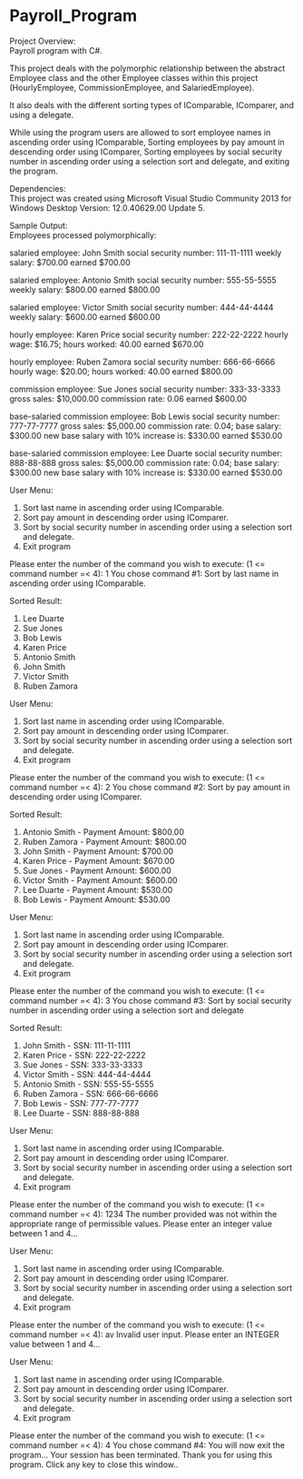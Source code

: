 # Payroll_Program
Project Overview:   
Payroll program with C#.  
   
This project deals with  the polymorphic relationship between the abstract Employee class and the other Employee classes within this project (HourlyEmployee, CommissionEmployee, and SalariedEmployee). 
   
It also deals with the different sorting types of IComparable, IComparer, and using a delegate.

While using the program users are allowed to sort employee names in ascending order using IComparable, Sorting employees by pay amount in descending order using IComparer, Sorting employees by social security number in ascending order using a selection sort and delegate, and exiting the program.  
  
Dependencies:      
This project was created using Microsoft Visual Studio Community 2013 for Windows Desktop Version: 12.0.40629.00 Update 5.
     
Sample Output:     
Employees processed polymorphically: 

salaried employee: John Smith
social security number: 111-11-1111
weekly salary: $700.00
earned $700.00

salaried employee: Antonio Smith
social security number: 555-55-5555
weekly salary: $800.00
earned $800.00

salaried employee: Victor Smith
social security number: 444-44-4444
weekly salary: $600.00
earned $600.00

hourly employee: Karen Price
social security number: 222-22-2222
hourly wage: $16.75; hours worked: 40.00
earned $670.00

hourly employee: Ruben Zamora
social security number: 666-66-6666
hourly wage: $20.00; hours worked: 40.00
earned $800.00

commission employee: Sue Jones
social security number: 333-33-3333
gross sales: $10,000.00
commission rate: 0.06
earned $600.00

base-salaried commission employee: Bob Lewis
social security number: 777-77-7777
gross sales: $5,000.00
commission rate: 0.04; base salary: $300.00
new base salary with 10% increase is: $330.00
earned $530.00

base-salaried commission employee: Lee Duarte
social security number: 888-88-888
gross sales: $5,000.00
commission rate: 0.04; base salary: $300.00
new base salary with 10% increase is: $330.00
earned $530.00


User Menu:
 1. Sort last name in ascending order using IComparable.
 2. Sort pay amount in descending order using IComparer.
 3. Sort by social security number in ascending order using a
    selection sort and delegate.
 4. Exit program

Please enter the number of the command you wish to execute:
(1 <= command number =< 4):
1
You chose command #1: Sort by last name in ascending order
using IComparable.

Sorted Result:
   1. Lee        Duarte
   2. Sue        Jones
   3. Bob        Lewis
   4. Karen      Price
   5. Antonio    Smith
   6. John       Smith
   7. Victor     Smith
   8. Ruben      Zamora

User Menu:
 1. Sort last name in ascending order using IComparable.
 2. Sort pay amount in descending order using IComparer.
 3. Sort by social security number in ascending order using a
    selection sort and delegate.
 4. Exit program

Please enter the number of the command you wish to execute:
(1 <= command number =< 4):
2
You chose command #2: Sort by pay amount in descending order
using IComparer.

Sorted Result:
   1. Antonio    Smith      -     Payment Amount: $800.00
   2. Ruben      Zamora     -     Payment Amount: $800.00
   3. John       Smith      -     Payment Amount: $700.00
   4. Karen      Price      -     Payment Amount: $670.00
   5. Sue        Jones      -     Payment Amount: $600.00
   6. Victor     Smith      -     Payment Amount: $600.00
   7. Lee        Duarte     -     Payment Amount: $530.00
   8. Bob        Lewis      -     Payment Amount: $530.00

User Menu:
 1. Sort last name in ascending order using IComparable.
 2. Sort pay amount in descending order using IComparer.
 3. Sort by social security number in ascending order using a
    selection sort and delegate.
 4. Exit program

Please enter the number of the command you wish to execute:
(1 <= command number =< 4):
3
You chose command #3: Sort by social security number in
ascending order using a selection sort and delegate

Sorted Result:
   1. John       Smith      -    SSN: 111-11-1111
   2. Karen      Price      -    SSN: 222-22-2222
   3. Sue        Jones      -    SSN: 333-33-3333
   4. Victor     Smith      -    SSN: 444-44-4444
   5. Antonio    Smith      -    SSN: 555-55-5555
   6. Ruben      Zamora     -    SSN: 666-66-6666
   7. Bob        Lewis      -    SSN: 777-77-7777
   8. Lee        Duarte     -    SSN: 888-88-888

User Menu:
 1. Sort last name in ascending order using IComparable.
 2. Sort pay amount in descending order using IComparer.
 3. Sort by social security number in ascending order using a
    selection sort and delegate.
 4. Exit program

Please enter the number of the command you wish to execute:
(1 <= command number =< 4):
1234
The number provided was not within the appropriate range of permissible
values. Please enter an integer value between 1 and 4...

User Menu:
 1. Sort last name in ascending order using IComparable.
 2. Sort pay amount in descending order using IComparer.
 3. Sort by social security number in ascending order using a
    selection sort and delegate.
 4. Exit program

Please enter the number of the command you wish to execute:
(1 <= command number =< 4):
av
Invalid user input. Please enter an INTEGER value between 1 and 4...

User Menu:
 1. Sort last name in ascending order using IComparable.
 2. Sort pay amount in descending order using IComparer.
 3. Sort by social security number in ascending order using a
    selection sort and delegate.
 4. Exit program

Please enter the number of the command you wish to execute:
(1 <= command number =< 4):
4
You chose command #4:
You will now exit the program...
Your session has been terminated. Thank you for using this program.
Click any key to close this window..
